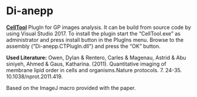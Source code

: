 # Di-anepp
[**CellTool**](https://dnarepair.bas.bg/software/CellTool/) PlugIn for GP images analysis. It can be build from source code by using Visual Studio 2017. To install the plugin start the “CellTool.exe” as administrator and press install button in the PlugIns menu. Browse to the assembly ("Di-anepp.CTPlugIn.dll") and press the “OK” button.

**Used Literature:**
Owen, Dylan & Rentero, Carles & Magenau, Astrid & Abu siniyeh, Ahmed & Gaus, Katharina. (2011). 
Quantitative imaging of membrane lipid order in cells and organisms.Nature protocols. 7. 24-35.
10.1038/nprot.2011.419.

Based on the ImageJ macro provided with the paper. 

